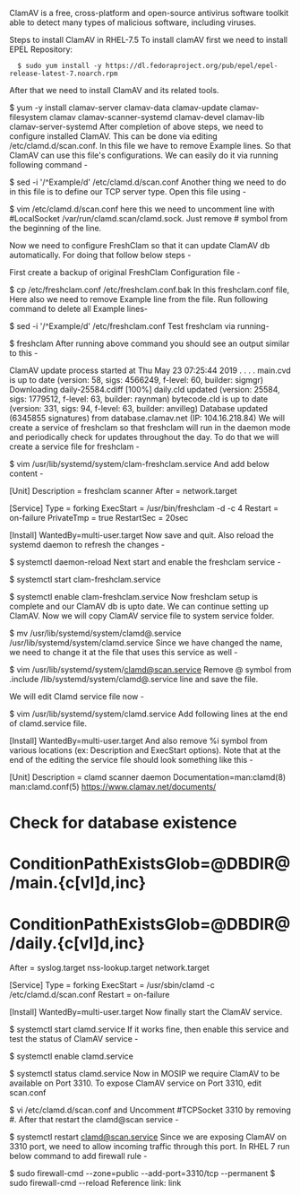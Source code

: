 ClamAV is a free, cross-platform and open-source antivirus software toolkit able to detect many types of malicious software, including viruses.

Steps to install ClamAV in RHEL-7.5
To install clamAV first we need to install EPEL Repository:

      $ sudo yum install -y https://dl.fedoraproject.org/pub/epel/epel-release-latest-7.noarch.rpm
After that we need to install ClamAV and its related tools.

$ yum -y install clamav-server clamav-data clamav-update clamav-filesystem clamav clamav-scanner-systemd clamav-devel clamav-lib clamav-server-systemd
After completion of above steps, we need to configure installed ClamAV. This can be done via editing /etc/clamd.d/scan.conf. In this file we have to remove Example lines. So that ClamAV can use this file's configurations. We can easily do it via running following command -

$ sed -i '/^Example/d' /etc/clamd.d/scan.conf
Another thing we need to do in this file is to define our TCP server type. Open this file using -

$ vim /etc/clamd.d/scan.conf
here this we need to uncomment line with #LocalSocket /var/run/clamd.scan/clamd.sock. Just remove # symbol from the beginning of the line.

Now we need to configure FreshClam so that it can update ClamAV db automatically. For doing that follow below steps -

First create a backup of original FreshClam Configuration file -

$ cp /etc/freshclam.conf /etc/freshclam.conf.bak
In this freshclam.conf file, Here also we need to remove Example line from the file. Run following command to delete all Example lines-

$ sed -i '/^Example/d' /etc/freshclam.conf
Test freshclam via running-

$ freshclam
After running above command you should see an output similar to this -

ClamAV update process started at Thu May 23 07:25:44 2019
.
.
.
.
main.cvd is up to date (version: 58, sigs: 4566249, f-level: 60, builder: sigmgr)
Downloading daily-25584.cdiff [100%]
daily.cld updated (version: 25584, sigs: 1779512, f-level: 63, builder: raynman)
bytecode.cld is up to date (version: 331, sigs: 94, f-level: 63, builder: anvilleg)
Database updated (6345855 signatures) from database.clamav.net (IP: 104.16.218.84)
We will create a service of freshclam so that freshclam will run in the daemon mode and periodically check for updates throughout the day. To do that we will create a service file for freshclam -

$ vim /usr/lib/systemd/system/clam-freshclam.service
And add below content -

[Unit]
Description = freshclam scanner
After = network.target

[Service]
Type = forking
ExecStart = /usr/bin/freshclam -d -c 4
Restart = on-failure
PrivateTmp = true
RestartSec = 20sec

[Install]
WantedBy=multi-user.target
Now save and quit. Also reload the systemd daemon to refresh the changes -

$ systemctl daemon-reload
Next start and enable the freshclam service -

$ systemctl start clam-freshclam.service

$ systemctl enable clam-freshclam.service
Now freshclam setup is complete and our ClamAV db is upto date. We can continue setting up ClamAV. Now we will copy ClamAV service file to system service folder.

$ mv /usr/lib/systemd/system/clamd@.service /usr/lib/systemd/system/clamd.service
Since we have changed the name, we need to change it at the file that uses this service as well -

$ vim /usr/lib/systemd/system/clamd@scan.service
Remove @ symbol from .include /lib/systemd/system/clamd@.service line and save the file.

We will edit Clamd service file now -

$ vim /usr/lib/systemd/system/clamd.service
Add following lines at the end of clamd.service file.

[Install]
WantedBy=multi-user.target
And also remove %i symbol from various locations (ex: Description and ExecStart options). Note that at the end of the editing the service file should look something like this -

[Unit]
Description = clamd scanner daemon
Documentation=man:clamd(8) man:clamd.conf(5) https://www.clamav.net/documents/
# Check for database existence
# ConditionPathExistsGlob=@DBDIR@/main.{c[vl]d,inc}
# ConditionPathExistsGlob=@DBDIR@/daily.{c[vl]d,inc}
After = syslog.target nss-lookup.target network.target

[Service]
Type = forking
ExecStart = /usr/sbin/clamd -c /etc/clamd.d/scan.conf
Restart = on-failure

[Install]
WantedBy=multi-user.target
Now finally start the ClamAV service.

$ systemctl start clamd.service
If it works fine, then enable this service and test the status of ClamAV service -

$ systemctl enable clamd.service

$ systemctl status clamd.service
Now in MOSIP we require ClamAV to be available on Port 3310. To expose ClamAV service on Port 3310, edit scan.conf

$ vi /etc/clamd.d/scan.conf
and Uncomment #TCPSocket 3310 by removing #. After that restart the clamd@scan service -

$ systemctl restart clamd@scan.service
Since we are exposing ClamAV on 3310 port, we need to allow incoming traffic through this port. In RHEL 7 run below command to add firewall rule -

$ sudo firewall-cmd --zone=public --add-port=3310/tcp --permanent 
$ sudo firewall-cmd --reload
Reference link: link